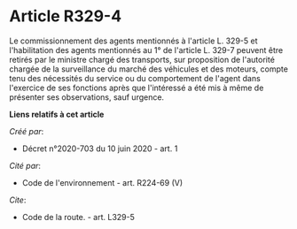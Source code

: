 # Article R329-4

Le commissionnement des agents mentionnés à l'article L. 329-5 et l'habilitation des agents mentionnés au 1° de l'article L.
329-7 peuvent être retirés par le ministre chargé des transports, sur proposition de l'autorité chargée de la surveillance du
marché des véhicules et des moteurs, compte tenu des nécessités du service ou du comportement de l'agent dans l'exercice de
ses fonctions après que l'intéressé a été mis à même de présenter ses observations, sauf urgence.

**Liens relatifs à cet article**

_Créé par_:

  - Décret n°2020-703 du 10 juin 2020 - art. 1

_Cité par_:

  - Code de l'environnement - art. R224-69 (V)

_Cite_:

  - Code de la route. - art. L329-5
